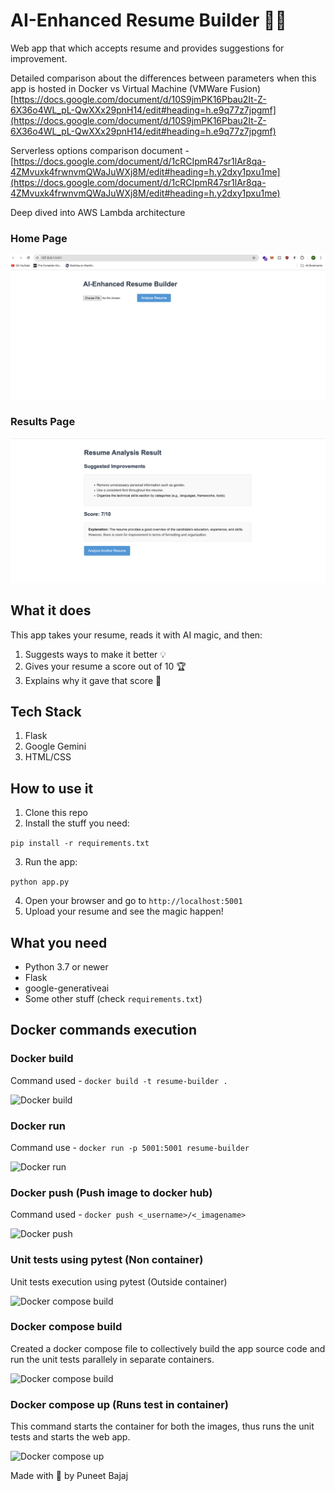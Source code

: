 # AI-Enhanced Resume Builder 📄✨

Web app that which accepts resume and provides suggestions for improvement.

Detailed comparison about the differences between parameters when this app is hosted in Docker vs Virtual Machine (VMWare Fusion) [https://docs.google.com/document/d/10S9jmPK16Pbau2It-Z-6X36o4WL_pL-QwXXx29pnH14/edit#heading=h.e9q77z7jpgmf](https://docs.google.com/document/d/10S9jmPK16Pbau2It-Z-6X36o4WL_pL-QwXXx29pnH14/edit#heading=h.e9q77z7jpgmf)

Serverless options comparison document - [https://docs.google.com/document/d/1cRCIpmR47sr1lAr8qa-4ZMvuxk4frwnvmQWaJuWXj8M/edit#heading=h.y2dxy1pxu1me](https://docs.google.com/document/d/1cRCIpmR47sr1lAr8qa-4ZMvuxk4frwnvmQWaJuWXj8M/edit#heading=h.y2dxy1pxu1me)

Deep dived into AWS Lambda architecture

### Home Page
![Home Page](images/home_page.png)

### Results Page
![Results Page](images/results.png)

## What it does

This app takes your resume, reads it with AI magic, and then:
1. Suggests ways to make it better 💡
2. Gives your resume a score out of 10 🏆
3. Explains why it gave that score 🤔

## Tech Stack

1. Flask
2. Google Gemini
3. HTML/CSS


## How to use it

1. Clone this repo
2. Install the stuff you need:

```pip install -r requirements.txt```

3. Run the app:

```python app.py```

4. Open your browser and go to `http://localhost:5001`
5. Upload your resume and see the magic happen!

## What you need

- Python 3.7 or newer
- Flask
- google-generativeai
- Some other stuff (check `requirements.txt`)

## Docker commands execution

### Docker build

Command used - `docker build -t resume-builder .`

![Docker build](images/Docker%20build.png)

### Docker run

Command use - `docker run -p 5001:5001 resume-builder`

![Docker run](images/Docker%20run.png)

### Docker push (Push image to docker hub)

Command used - `docker push <_username>/<_imagename>`

![Docker push](images/Docker%20push.png)

### Unit tests using pytest (Non container)

Unit tests execution using pytest (Outside container)

![Docker compose build](images/Pytest%20execution.png)

### Docker compose build

Created a docker compose file to collectively build the app source code and run the unit tests parallely in separate containers.

![Docker compose build](images/Docker%20compose%20build.png)

### Docker compose up (Runs test in container)

This command starts the container for both the images, thus runs the unit tests and starts the web app.

![Docker compose up](images/Docker%20compose%20up.png)

Made with 💖 by Puneet Bajaj
